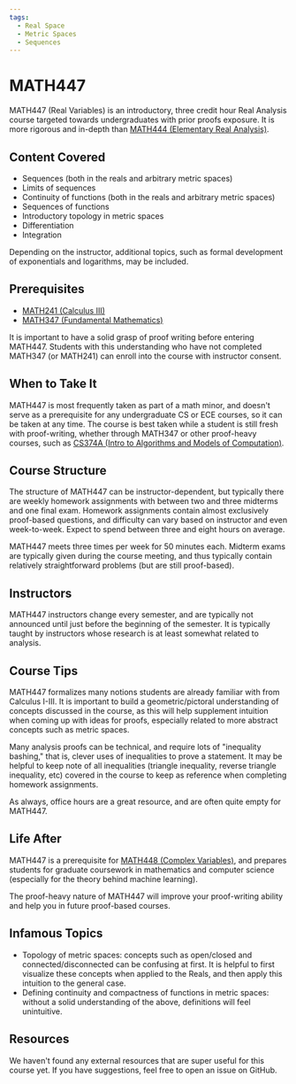 ```yaml
---
tags:
  - Real Space
  - Metric Spaces
  - Sequences
---
```

# MATH447

MATH447 (Real Variables) is an introductory, three credit hour Real Analysis course targeted towards undergraduates with prior proofs exposure. It is more rigorous and in-depth than [MATH444 (Elementary Real Analysis)](./MATH444.md).

## Content Covered

- Sequences (both in the reals and arbitrary metric spaces)
- Limits of sequences
- Continuity of functions (both in the reals and arbitrary metric spaces)
- Sequences of functions
- Introductory topology in metric spaces
- Differentiation
- Integration

Depending on the instructor, additional topics, such as formal development of exponentials and logarithms, may be included.

## Prerequisites

- [MATH241 (Calculus III)](./MATH241.md)
- [MATH347 (Fundamental Mathematics)](./MATH347.md)

It is important to have a solid grasp of proof writing before entering MATH447. Students with this understanding who have not completed MATH347 (or MATH241) can enroll into the course with instructor consent.

## When to Take It

MATH447 is most frequently taken as part of a math minor, and doesn't serve as a prerequisite for any undergraduate CS or ECE courses, so it can be taken at any time. The course is best taken while a student is still fresh with proof-writing, whether through MATH347 or other proof-heavy courses, such as [CS374A (Intro to Algorithms and Models of Computation)](../CS%20Course%20Offerings/CS374A.md).

## Course Structure

The structure of MATH447 can be instructor-dependent, but typically there are weekly homework assignments with between two and three midterms and one final exam. Homework assignments contain almost exclusively proof-based questions, and difficulty can vary based on instructor and even week-to-week. Expect to spend between three and eight hours on average.

MATH447 meets three times per week for 50 minutes each. Midterm exams are typically given during the course meeting, and thus typically contain relatively straightforward problems (but are still proof-based).

## Instructors

MATH447 instructors change every semester, and are typically not announced until just before the beginning of the semester. It is typically taught by instructors whose research is at least somewhat related to analysis.

## Course Tips

MATH447 formalizes many notions students are already familiar with from Calculus I-III. It is important to build a geometric/pictoral understanding of concepts discussed in the course, as this will help supplement intuition when coming up with ideas for proofs, especially related to more abstract concepts such as metric spaces.

Many analysis proofs can be technical, and require lots of "inequality bashing," that is, clever uses of inequalities to prove a statement. It may be helpful to keep note of all inequalities (triangle inequality, reverse triangle inequality, etc) covered in the course to keep as reference when completing homework assignments.

As always, office hours are a great resource, and are often quite empty for MATH447.

## Life After

MATH447 is a prerequisite for [MATH448 (Complex Variables)](./MATH448.md), and prepares students for graduate coursework in mathematics and computer science (especially for the theory behind machine learning).

The proof-heavy nature of MATH447 will improve your proof-writing ability and help you in future proof-based courses.

## Infamous Topics

- Topology of metric spaces: concepts such as open/closed and connected/disconnected can be confusing at first. It is helpful to first visualize these concepts when applied to the Reals, and then apply this intuition to the general case.
- Defining continuity and compactness of functions in metric spaces: without a solid understanding of the above, definitions will feel unintuitive.

## Resources

We haven't found any external resources that are super useful for this course yet. If you have suggestions, feel free to open an issue on GitHub.
